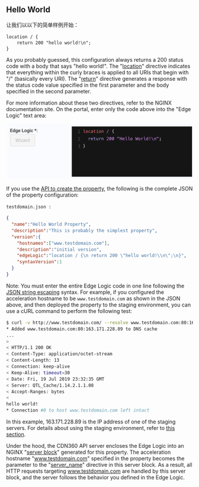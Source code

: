 ## Hello World

让我们以以下的简单样例开始：

```nginx
location / {
    return 200 "hello world!\n";
}
```
As you probably guessed, this configuration always returns a 200 status code with a body that says "hello world!". The "[location](http://nginx.org/en/docs/http/ngx_http_core_module.html#location)" directive indicates that everything within the curly braces is applied to all URIs that begin with "/" (basically every URI). The "[return](http://nginx.org/en/docs/http/ngx_http_rewrite_module.html#return)" directive generates a response with the status code value specified in the first parameter and the body specified in the second parameter. 

For more information about these two directives, refer to the NGINX documentation site. On the portal, enter only the code above into the "Edge Logic" text area:

<p align=center><img src="/docs/resources/images/edge-logic/helloworld.png" alt="hello world" width="500"></p>

If you use the [API to create the property](</apidocs#operation/createProperty>), the following is the complete JSON of the property configuration:

```testdomain.json :```
```json
{
  "name":"Hello World Property",
  "description":"This is probably the simplest property",
  "version":{
    "hostnames":["www.testdomain.com"],
    "description":"initial version",
    "edgeLogic":"location / {\n return 200 \"hello world!\\n\";\n}",
    "syntaxVersion":1
  }
} 
```

Note: You must enter the entire Edge Logic code in one line following the [JSON string escaping](https://www.freeformatter.com/json-escape.html) syntax. For example, if you configured the acceleration hostname to be `www.testdomain.com` as shown in the JSON above, and then deployed the property to the staging environment, you can use a cURL command to perform the following test:

```bash
$ curl -v http://www.testdomain.com/ --resolve www.testdomain.com:80:163.171.228.89
* Added www.testdomain.com:80:163.171.228.89 to DNS cache
...
> 
< HTTP/1.1 200 OK
< Content-Type: application/octet-stream
< Content-Length: 13
< Connection: keep-alive
< Keep-Alive: timeout=30
< Date: Fri, 19 Jul 2019 23:32:35 GMT
< Server: QTL_Cache/1.14.2.1.1.08
< Accept-Ranges: bytes
< 
hello world!
* Connection #0 to host www.testdomain.com left intact
```

In this example, 163.171.228.89 is the IP address of one of the staging servers. For details about using the staging environment, refer to [this section](</docs/edge-logic/staging-environment.md>). 

Under the hood, the CDN360 API server encloses the Edge Logic into an NGINX "[server block](http://nginx.org/en/docs/http/ngx_http_core_module.html#server)" generated for this property. The acceleration hostname "www.testdomain.com" specified in the property becomes the parameter to the "[server_name](http://nginx.org/en/docs/http/ngx_http_core_module.html#server_name)" directive in this server block. As a result, all HTTP requests targeting www.testdomain.com are handled by this server block, and the server follows the behavior you defined in the Edge Logic.

